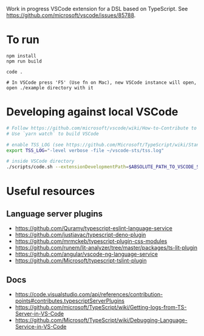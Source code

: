 Work in progress VSCode extension for a DSL based on TypeScript. See https://github.com/microsoft/vscode/issues/85788.

# To run

```
npm install
npm run build

code .

# In VSCode press 'F5' (Use fn on Mac), new VSCode instance will open, open ./example directory with it
```

# Developing against local VSCode

```bash
# Follow https://github.com/microsoft/vscode/wiki/How-to-Contribute to build local VSCode
# Use `yarn watch` to build VSCode

# enable TSS_LOG (see https://github.com/Microsoft/TypeScript/wiki/Standalone-Server-%28tsserver%29#logging)
export TSS_LOG="-level verbose -file ~/vscode-sts/tss.log"

# inside VSCode directory
./scripts/code.sh --extensionDevelopmentPath=$ABSOLUTE_PATH_TO_VSCODE_STS_DIRECTORY ~/vscode-sts/example
```

# Useful resources

## Language server plugins 

- https://github.com/Quramy/typescript-eslint-language-service
- https://github.com/justjavac/typescript-deno-plugin
- https://github.com/mrmckeb/typescript-plugin-css-modules
- https://github.com/runem/lit-analyzer/tree/master/packages/ts-lit-plugin
- https://github.com/angular/vscode-ng-language-service
- https://github.com/Microsoft/typescript-tslint-plugin

## Docs

- https://code.visualstudio.com/api/references/contribution-points#contributes.typescriptServerPlugins
- https://github.com/microsoft/TypeScript/wiki/Getting-logs-from-TS-Server-in-VS-Code
- https://github.com/Microsoft/TypeScript/wiki/Debugging-Language-Service-in-VS-Code
